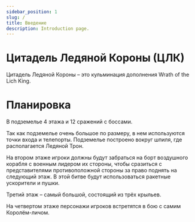 ```yaml
---
sidebar_position: 1
slug: /
title: Введение
description: Introduction page.
---
```


# Цитадель Ледяной Короны (ЦЛК)
Цитадель Ледяной Короны – это кульминация дополнения Wrath of the Lich King.

# Планировка
В подземелье 4 этажа и 12 сражений с боссами.

Так как подземелье очень большое по размеру, в нем используются точки входа и телепорты. Подземелье построено вокруг шпиля, где располагается Ледяной Трон.

На втором этаже игроки должны будут забраться на борт воздушного корабля с военным лидером их стороны, чтобы сразиться с представителями противоположной стороны за право поднять на следующий этаж. В этой битве будут использоваться ракетные ускорители и пушки.

Третий этаж – самый большой, состоящий из трёх крыльев.

На четвертом этаже персонажи игроков встретятся в бою с самим Королём-личом.